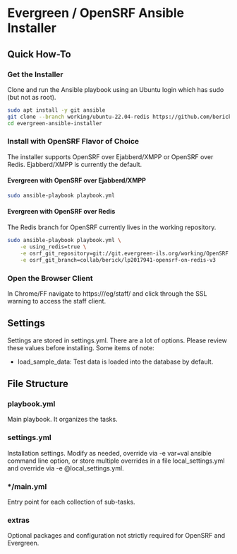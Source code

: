# Evergreen / OpenSRF Ansible Installer

## Quick How-To

### Get the Installer

Clone and run the Ansible playbook using an Ubuntu login which has sudo
(but not as root).

```sh
sudo apt install -y git ansible
git clone --branch working/ubuntu-22.04-redis https://github.com/berick/evergreen-ansible-installer.git
cd evergreen-ansible-installer
```

### Install with OpenSRF Flavor of Choice

The installer supports OpenSRF over Ejabberd/XMPP or OpenSRF over Redis.
Ejabberd/XMPP is currently the default.

#### Evergreen with OpenSRF over Ejabberd/XMPP

```sh
sudo ansible-playbook playbook.yml
```

#### Evergreen with OpenSRF over Redis

The Redis branch for OpenSRF currently lives in the working repository.

```sh
sudo ansible-playbook playbook.yml \
    -e using_redis=true \
    -e osrf_git_repository=git://git.evergreen-ils.org/working/OpenSRF.git \
    -e osrf_git_branch=collab/berick/lp2017941-opensrf-on-redis-v3
```

### Open the Browser Client

In Chrome/FF navigate to https://<HOSTNAME>/eg/staff/ and click 
through the SSL warning to access the staff client.

## Settings

Settings are stored in settings.yml.  There are a lot of options.  Please
review these values before installing.  Some items of note:

* load_sample_data: Test data is loaded into the database by default.

## File Structure

### playbook.yml 

Main playbook.  It organizes the tasks.

### settings.yml

Installation settings.  Modify as needed, override via -e var=val
ansible command line option, or store multiple overrides in a file
local_settings.yml and override via -e @local_settings.yml.

### \*/main.yml

Entry point for each collection of sub-tasks.

### extras

Optional packages and configuration not strictly required for OpenSRF 
and Evergreen.
